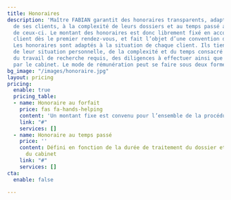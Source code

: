 ```yaml
---
title: Honoraires
description: 'Maître FABIAN garantit des honoraires transparents, adaptés à la situation
  de ses clients, à la complexité de leurs dossiers et au temps passé au traitement
  de ceux-ci. Le montant des honoraires est donc librement fixé en accord avec le
  client dès le premier rendez-vous, et fait l’objet d’une convention d’honoraires.
  Les honoraires sont adaptés à la situation de chaque client. Ils tiennent compte
  de leur situation personnelle, de la complexité et du temps consacré à l’affaire,
  du travail de recherche requis, des diligences à effectuer ainsi que des frais exposés
  par le cabinet. Le mode de rémunération peut se faire sous deux formes :'
bg_image: "/images/honoraire.jpg"
layout: pricing
pricing:
  enable: true
  pricing_table:
  - name: Honoraire au forfait
    price: fas fa-hands-helping
    content: 'Un montant fixe est convenu pour l’ensemble de la procédure '
    link: "#"
    services: []
  - name: Honoraire au temps passé
    price: ''
    content: Défini en fonction de la durée de traitement du dossier et du tarif horaire
      du cabinet
    link: "#"
    services: []
cta:
  enable: false

---
```

